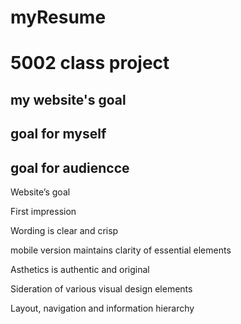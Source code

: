 # myResume
# 5002 class project

## my website's goal
## goal for myself
## goal for audiencce

Website’s goal

First impression

Wording is clear and crisp 

mobile version maintains clarity of essential elements

Asthetics is authentic and original 

Sideration of various visual design elements

Layout, navigation and information hierarchy
